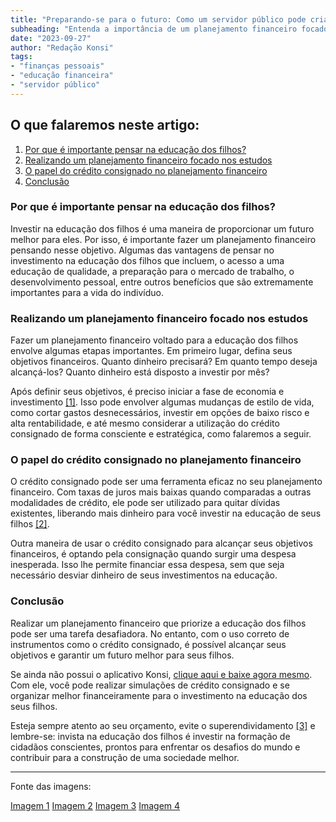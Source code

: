```yaml
---
title: "Preparando-se para o futuro: Como um servidor público pode criar um fundo para a educação dos filhos"
subheading: "Entenda a importância de um planejamento financeiro focado nos estudos dos filhos e como o crédito consignado pode ser um aliado nesse processo"
date: "2023-09-27"
author: "Redação Konsi"
tags:
- "finanças pessoais"
- "educação financeira"
- "servidor público"
---
```


## O que falaremos neste artigo:

1. [Por que é importante pensar na educação dos filhos?](#secao1)
2. [Realizando um planejamento financeiro focado nos estudos](#secao2)
3. [O papel do crédito consignado no planejamento financeiro](#secao3)
4. [Conclusão](#secao4)

### Por que é importante pensar na educação dos filhos? <a name="secao1"></a>

Investir na educação dos filhos é uma maneira de proporcionar um futuro melhor para eles. Por isso, é importante fazer um planejamento financeiro pensando nesse objetivo. Algumas das vantagens de pensar no investimento na educação dos filhos que incluem, o acesso a uma educação de qualidade, a preparação para o mercado de trabalho, o desenvolvimento pessoal, entre outros benefícios que são extremamente importantes para a vida do indivíduo.

### Realizando um planejamento financeiro focado nos estudos <a name="secao2"></a>

Fazer um planejamento financeiro voltado para a educação dos filhos envolve algumas etapas importantes. Em primeiro lugar, defina seus objetivos financeiros. Quanto dinheiro precisará? Em quanto tempo deseja alcançá-los? Quanto dinheiro está disposto a investir por mês?

Após definir seus objetivos, é preciso iniciar a fase de economia e investimento [\[1\]](https://konsi.com.br/postagem/investimentos-a-curto-prazo-para-servidores-publicos-opes-seguras-e-rentaveis). Isso pode envolver algumas mudanças de estilo de vida, como cortar gastos desnecessários, investir em opções de baixo risco e alta rentabilidade, e até mesmo considerar a utilização do crédito consignado de forma consciente e estratégica, como falaremos a seguir.

### O papel do crédito consignado no planejamento financeiro <a name="secao3"></a>

O crédito consignado pode ser uma ferramenta eficaz no seu planejamento financeiro. Com taxas de juros mais baixas quando comparadas a outras modalidades de crédito, ele pode ser utilizado para quitar dívidas existentes, liberando mais dinheiro para você investir na educação de seus filhos [\[2\]](https://konsi.com.br/postagem/por-que-o-crdito-consignado-a-melhor-escolha-para-servidores-pblicos).

Outra maneira de usar o crédito consignado para alcançar seus objetivos financeiros, é optando pela consignação quando surgir uma despesa inesperada. Isso lhe permite financiar essa despesa, sem que seja necessário desviar dinheiro de seus investimentos na educação. 

### Conclusão <a name="secao4"></a>

Realizar um planejamento financeiro que priorize a educação dos filhos pode ser uma tarefa desafiadora. No entanto, com o uso correto de instrumentos como o crédito consignado, é possível alcançar seus objetivos e garantir um futuro melhor para seus filhos.

Se ainda não possui o aplicativo Konsi, [clique aqui e baixe agora mesmo](https://play.google.com/store/apps/details?id=br.com.konsi). Com ele, você pode realizar simulações de crédito consignado e se organizar melhor financeiramente para o investimento na educação dos seus filhos.

Esteja sempre atento ao seu orçamento, evite o superendividamento [\[3\]](https://konsi.com.br/postagem/gesto-de-dvidas-como-servidor-pblico-pode-evitar-o-superendividamento) e lembre-se: invista na educação dos filhos é investir na formação de cidadãos conscientes, prontos para enfrentar os desafios do mundo e contribuir para a construção de uma sociedade melhor.

---

Fonte das imagens:

[Imagem 1](https://unsplash.com/photos/vInKnms2TE4)
[Imagem 2](https://unsplash.com/photos/JFkewdtvSAILtW9iF8-hhA)
[Imagem 3](https://unsplash.com/photos/sk2ZJNzTAkY)
[Imagem 4](https://unsplash.com/photos/trv-IJ7oR1c)